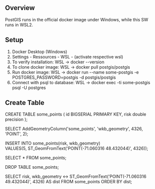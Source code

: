 ## Overview
PostGIS runs in the official docker image under Windows, while this SW runs in WSL2.

## Setup
1. Docker Desktop (Windows)
2. Settings - Ressources - WSL - (activate respective wsl)
3. To verify installation: WSL -> docker --version
4. To clone docker image: WSL -> docker pull postgis/postgis
5. Run docker image: WSL -> docker run --name some-postgis -e POSTGRES_PASSWORD=postgis -d postgis/postgis
6. Connect with psql to database: WSL -> docker exec -ti some-postgis psql -U postgres

## Create Table 

CREATE TABLE some_points (
    id BIGSERIAL PRIMARY KEY,
    risk double precision
);

SELECT AddGeometryColumn('some_points', 'wkb_geometry', 4326, 'POINT', 2);

INSERT INTO some_points(risk, wkb_geometry)                                           
VALUES(5, ST_GeomFromText('POINT(-71.060316 48.432044)', 4326));

SELECT * FROM some_points;

DROP TABLE some_points;

SELECT risk, wkb_geometry <-> ST_GeomFromText('POINT(-71.060316 49.432044)', 4326) AS dist FROM some_points ORDER BY dist;